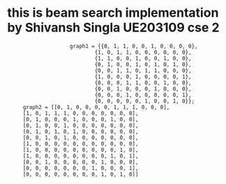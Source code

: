 # this is beam search implementation by Shivansh Singla UE203109 cse 2

                        graph1 = {{0, 1, 1, 0, 0, 1, 0, 0, 0, 0}, 
                                {1, 0, 1, 1, 0, 0, 0, 0, 0, 0}, 
                                {1, 1, 0, 0, 1, 0, 0, 1, 0, 0}, 
                                {0, 1, 0, 0, 1, 0, 1, 0, 1, 0}, 
                                {0, 0, 1, 1, 0, 1, 1, 0, 0, 0}, 
                                {1, 0, 0, 0, 1, 0, 0, 0, 0, 1}, 
                                {0, 0, 0, 1, 1, 0, 0, 1, 0, 0}, 
                                {0, 0, 1, 0, 0, 0, 1, 0, 0, 0}, 
                                {0, 0, 0, 1, 0, 0, 0, 0, 0, 1}, 
                                {0, 0, 0, 0, 0, 1, 0, 0, 1, 0}};
         graph2 = [[0, 1, 0, 0, 0, 0, 1, 1, 1, 0, 0, 0], 
         [1, 0, 1, 1, 1, 0, 0, 0, 0, 0, 0, 0], 
         [0, 1, 0, 0, 0, 1, 0, 0, 0, 1, 0, 0], 
         [0, 1, 0, 0, 1, 0, 0, 0, 0, 0, 0, 0], 
         [0, 1, 0, 1, 0, 1, 0, 0, 0, 0, 0, 0], 
         [0, 0, 1, 0, 1, 0, 0, 0, 0, 0, 0, 0], 
         [1, 0, 0, 0, 0, 0, 0, 0, 0, 0, 0, 0], 
         [1, 0, 0, 0, 0, 0, 0, 0, 0, 0, 1, 0], 
         [1, 0, 0, 0, 0, 0, 0, 0, 0, 1, 0, 1], 
         [0, 0, 1, 0, 0, 0, 0, 0, 1, 0, 0, 0], 
         [0, 0, 0, 0, 0, 0, 0, 1, 0, 0, 0, 1], 
         [0, 0, 0, 0, 0, 0, 0, 0, 1, 0, 1, 0]]
